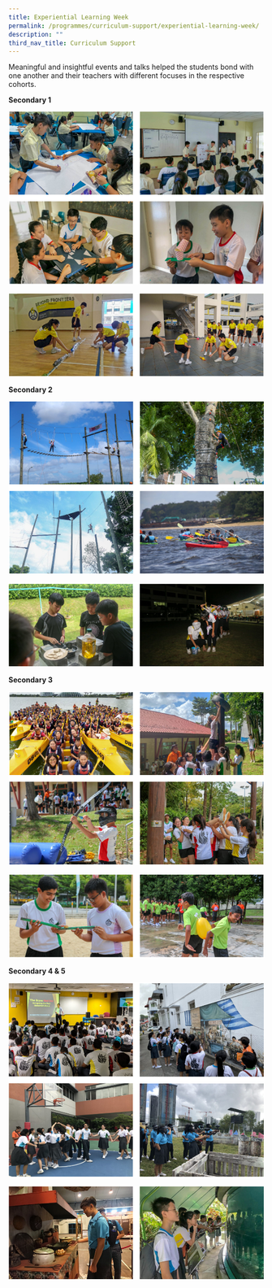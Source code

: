 ```yaml
---
title: Experiential Learning Week
permalink: /programmes/curriculum-support/experiential-learning-week/
description: ""
third_nav_title: Curriculum Support
---
```

Meaningful and insightful events and talks helped the students bond with one another and their teachers with different focuses in the respective cohorts.

**Secondary 1**

![](/images/secondary1_1.png)

![](/images/secondary1_2.png)

**Secondary 2**

![](/images/secondary2_1.png)

![](/images/secondary2_2.png)

**Secondary 3**

![](/images/secondary3_1.png)

![](/images/secondary3_2.png)

**Secondary 4 & 5**

![](/images/secondary4_5_1.png)

![](/images/secondary4_5_2.png)